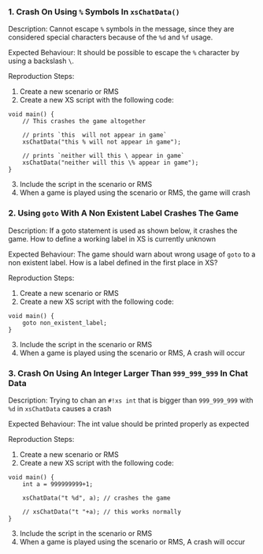 ### 1. Crash On Using `%` Symbols In `xsChatData()`

Description: Cannot escape `%` symbols in the message, since they are considered special characters because of the `%d` and `%f` usage.

Expected Behaviour: It should be possible to escape the `%` character by using a backslash `\`.

Reproduction Steps:

1. Create a new scenario or RMS
2. Create a new XS script with the following code:
```xs
void main() {
    // This crashes the game altogether

    // prints `this  will not appear in game`
    xsChatData("this % will not appear in game");

    // prints `neither will this \ appear in game`
    xsChatData("neither will this \% appear in game");
}
```
3. Include the script in the scenario or RMS
4. When a game is played using the scenario or RMS, the game will crash

### 2. Using `goto` With A Non Existent Label Crashes The Game

Description: If a goto statement is used as shown below, it crashes the game. How to define a working label in XS is currently unknown

Expected Behaviour: The game should warn about wrong usage of `goto` to a non existent label. How is a label defined in the first place in XS?

Reproduction Steps:

1. Create a new scenario or RMS
2. Create a new XS script with the following code:
```xs
void main() {
    goto non_existent_label;
}
```
3. Include the script in the scenario or RMS
4. When a game is played using the scenario or RMS, A crash will occur

### 3. Crash On Using An Integer Larger Than `999_999_999` In Chat Data

Description: Trying to chan an `#!xs int` that is bigger than `999_999_999` with `%d` in `xsChatData` causes a crash

Expected Behaviour: The int value should be printed properly as expected

Reproduction Steps:

1. Create a new scenario or RMS
2. Create a new XS script with the following code:
```xs
void main() {
    int a = 999999999+1;

    xsChatData("t %d", a); // crashes the game   
 
    // xsChatData("t "+a); // this works normally
}
```
3. Include the script in the scenario or RMS
4. When a game is played using the scenario or RMS, A crash will occur

